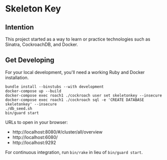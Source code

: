 Skeleton Key
============

Intention
---------

This project started as a way to learn or practice technologies such as Sinatra, CockroachDB, and Docker.

Get Developing
--------------

For your local development, you'll need a working Ruby and Docker installation.

```
bundle install --binstubs --with development
docker-compose up --build
docker-compose exec roach1 ./cockroach user set skeletonkey --insecure
docker-compose exec roach1 ./cockroach sql -e 'CREATE DATABASE skeletonkey' --insecure
./db_seed.sh
bin/guard start
```

URLs to open in your browser:
 - http://localhost:8080/#/cluster/all/overview
 - http://localhost:6080/
 - http://localhost:9292

For continuous integration, run `bin/rake` in lieu of `bin/guard start`.
